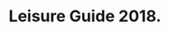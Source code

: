 ---
title: "Leisure Guide 2018."
tags: Front-End Development. Web Design.
url: "http://leisureguide.com.ar/"
thumbnail: "./media/leisure-guide-2018.jpg"
---